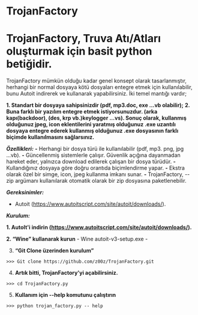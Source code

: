 # TrojanFactory

# TrojanFactory, Truva Atı/Atları oluşturmak için basit python betiğidir.

TrojanFactory mümkün olduğu kadar genel konsept olarak tasarlanmıştır, herhangi bir normal dosyaya kötü dosyaları entegre etmek için kullanılabilir, bunu Autoit indirerek ve kullanarak yapabilirsiniz. 
İki temel mantığı vardır; 

**1. Standart bir dosyaya sahipsinizdir (pdf, mp3.doc, exe ...vb olabilir);**
**2. Buna farklı bir yazılım entegre etmek istiyorsunuzdur. (arka kapı(backdoor), (des, krp vb.)keylogger ...vs).
Sonuç olarak, kullanmış olduğunuz jpeg, icon eklentilerini yaratmış olduğunuz .exe uzantılı dosyaya entegre ederek kullanmış olduğunuz .exe dosyasının farklı biçimde kullanılmasını sağlarsınız.**

***Özellikleri:***
**-** Herhangi bir dosya türü ile kullanılabilir (pdf, mp3. png, jpg ...vb).
**-** Güncellenmiş sistemlerle çalışır. Güvenlik açığına dayanmadan hareket eder, yalnızca download edilerek çalışan bir dosya türüdür.
**-** Kullandığınız dosyaya göre doğru orantıda biçimlendirme yapar.
**-** Ekstra olarak özel bir simge, icon, jpeg kullanma imkanı sunar.
**-** TrojanFactory, --zip argümanı kullanılarak otomatik olarak bir zip dosyasına paketlenebilir.

***Gereksinimler:***
  - Autoit (https://www.autoitscript.com/site/autoit/downloads/).

  
***Kurulum:***

 **1. AutoIt'i indirin (https://www.autoitscript.com/site/autoit/downloads/).**

 **2. “Wine” kullanarak kurun**
      - Wine autoit-v3-setup.exe -

  3. **“Git Clone üzerinden kurulum”**

    >>> Git clone https://github.com/z00z/TrojanFactory.git
  4. **Artık bitti, TrojanFactory'yi açabilirsiniz.**

    >>> cd TrojanFactory.py
  5. **Kullanım için --help komutunu çalıştırın**

    >>> python trojan_factory.py -- help
